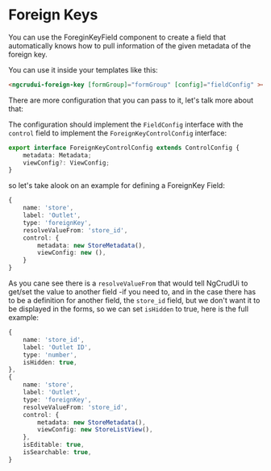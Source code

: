 # Foreign Keys

You can use the ForeginKeyField component to create a field that automatically knows 
how to pull information of the given metadata of the foreign key.

You can use it inside your templates like this:

```html
<ngcrudui-foreign-key [formGroup]="formGroup" [config]="fieldConfig" ></ngcrudui-foreign-key>
```

There are more configuration that you can pass to it,
let's talk more about that:

The configuration should implement the `FieldConfig` interface with the `control` field to implement the 
`ForeignKeyControlConfig` interface:

```typescript
export interface ForeignKeyControlConfig extends ControlConfig {
    metadata: Metadata;
    viewConfig?: ViewConfig;
}
```

so let's take alook on an example for defining a ForeignKey Field:

```typescript
{
    name: 'store',
    label: 'Outlet',
    type: 'foreignKey',
    resolveValueFrom: 'store_id',
    control: {
        metadata: new StoreMetadata(),
        viewConfig: new (),
    }
}
```

As you cane see there is a `resolveValueFrom` that would tell NgCrudUi to get/set the value to another field -if you need to, and in the case there has to be a definition for another field, the `store_id` field, but we don't want it to be displayed in the forms, so we can set `isHidden` to true, here is the full example:

```typescript
{
    name: 'store_id',
    label: 'Outlet ID',
    type: 'number',
    isHidden: true,
},
{
    name: 'store',
    label: 'Outlet',
    type: 'foreignKey',
    resolveValueFrom: 'store_id',
    control: {
        metadata: new StoreMetadata(),
        viewConfig: new StoreListView(),
    },
    isEditable: true,
    isSearchable: true,
}
```